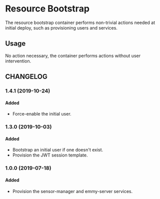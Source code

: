 # Resource Bootstrap

The resource bootstrap container performs non-trivial actions needed at initial deploy, such as provisioning
users and services.


## Usage

No action necessary, the container performs actions without user intervention. 


## CHANGELOG

### 1.4.1 (2019-10-24)

#### Added

 - Force-enable the initial user.


### 1.3.0 (2019-10-03)

#### Added

 - Bootstrap an initial user if one doesn't exist.
 - Provision the JWT session template.


### 1.0.0 (2019-07-18)

#### Added

 - Provision the sensor-manager and emmy-server services.
